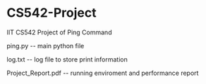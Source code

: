 # CS542-Project
IIT CS542 Project of Ping Command

ping.py -- main python file

log.txt -- log file to store print information

Project_Report.pdf -- running enviroment and performance report
